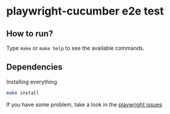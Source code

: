 # playwright-cucumber e2e test

## How to run?

Type `make` or `make help` to see the available commands.


## Dependencies

Installing everything

```bash
make install
```

If you have some problem, take a look in the [playwright issues](./Playwright.md)
